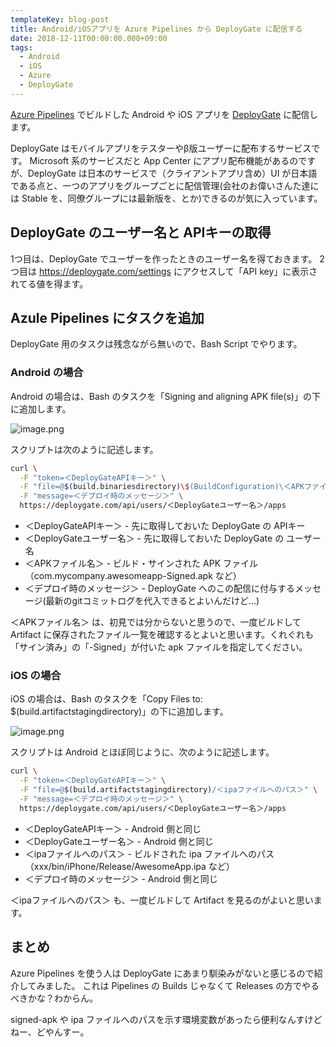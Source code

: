 ```yaml
---
templateKey: blog-post
title: Android/iOSアプリを Azure Pipelines から DeployGate に配信する
date: 2018-12-11T00:00:00.000+09:00
tags:
  - Android
  - iOS
  - Azure
  - DeployGate
---
```

[Azure Pipelines](https://azure.microsoft.com/ja-jp/services/devops/pipelines/) でビルドした Android や iOS アプリを [DeployGate](https://deploygate.com/?locale=ja) に配信します。
<!--more-->

DeployGate はモバイルアプリをテスターやβ版ユーザーに配布するサービスです。
Microsoft 系のサービスだと App Center にアプリ配布機能があるのですが、DeployGate は日本のサービスで（クライアントアプリ含め）UI が日本語である点と、一つのアプリをグループごとに配信管理(会社のお偉いさんた達には Stable を、同僚グループには最新版を、とか)できるのが気に入っています。

## DeployGate のユーザー名と APIキーの取得

1つ目は、DeployGate でユーザーを作ったときのユーザー名を得ておきます。
2つ目は https://deploygate.com/settings にアクセスして「API key」に表示されてる値を得ます。

## Azule Pipelines にタスクを追加

DeployGate 用のタスクは残念ながら無いので、Bash Script でやります。

### Android の場合

Android の場合は、Bash のタスクを「Signing and aligning APK file(s)」の下に追加します。

![image.png](https://qiita-image-store.s3.amazonaws.com/0/8227/9c3766b0-72c6-9259-30e6-fa01eaeff8f5.png)

スクリプトは次のように記述します。

```bash
curl \
  -F "token=＜DeployGateAPIキー＞" \
  -F "file=@$(build.binariesdirectory)\$(BuildConfiguration)\＜APKファイル名＞" \
  -F "message=＜デプロイ時のメッセージ＞" \
  https://deploygate.com/api/users/＜DeployGateユーザー名＞/apps
```

* ＜DeployGateAPIキー＞ - 先に取得しておいた DeployGate の APIキー
* ＜DeployGateユーザー名＞ - 先に取得しておいた DeployGate の ユーザー名
* ＜APKファイル名＞ - ビルド・サインされた APK ファイル（com.mycompany.awesomeapp-Signed.apk など）
* ＜デプロイ時のメッセージ＞ - DeployGate へのこの配信に付与するメッセージ(最新のgitコミットログを代入できるとよいんだけど…)

＜APKファイル名＞ は、初見では分からないと思うので、一度ビルドして Artifact に保存されたファイル一覧を確認するとよいと思います。くれぐれも「サイン済み」の「-Signed」が付いた apk ファイルを指定してください。

### iOS の場合

iOS の場合は、Bash のタスクを「Copy Files to: $(build.artifactstagingdirectory)」の下に追加します。

![image.png](https://qiita-image-store.s3.amazonaws.com/0/8227/5ba3beaf-dc36-4891-fdbf-9f52a0d1d938.png)

スクリプトは Android とほぼ同じように、次のように記述します。

```bash
curl \
  -F "token=＜DeployGateAPIキー＞" \
  -F "file=@$(build.artifactstagingdirectory)/＜ipaファイルへのパス＞" \
  -F "message=＜デプロイ時のメッセージ＞" \
  https://deploygate.com/api/users/＜DeployGateユーザー名＞/apps
```

* ＜DeployGateAPIキー＞ - Android 側と同じ
* ＜DeployGateユーザー名＞ - Android 側と同じ
* ＜ipaファイルへのパス＞ - ビルドされた ipa ファイルへのパス（xxx/bin/iPhone/Release/AwesomeApp.ipa など）
* ＜デプロイ時のメッセージ＞ - Android 側と同じ

＜ipaファイルへのパス＞ も、一度ビルドして Artifact を見るのがよいと思います。

## まとめ

Azure Pipelines を使う人は DeployGate にあまり馴染みがないと感じるので紹介してみました。
これは Pipelines の Builds じゃなくて Releases の方でやるべきかな？わからん。

signed-apk や ipa ファイルへのパスを示す環境変数があったら便利なんすけどねー、どやんすー。
